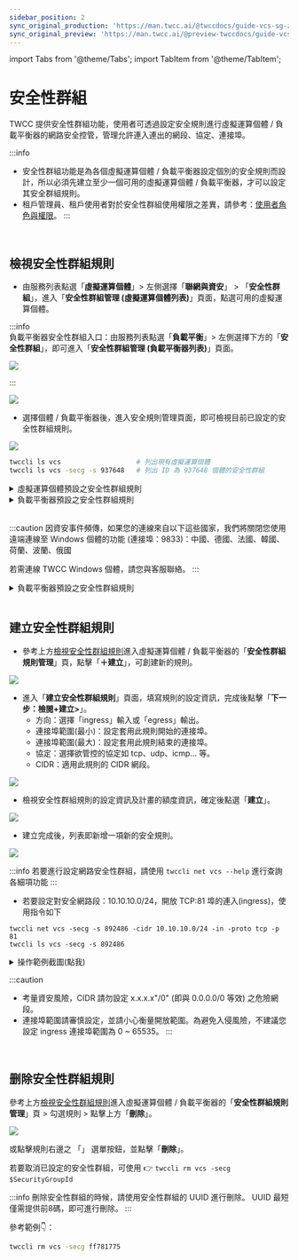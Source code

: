 ```yaml
---
sidebar_position: 2
sync_original_production: 'https://man.twcc.ai/@twccdocs/guide-vcs-sg-zh'
sync_original_preview: 'https://man.twcc.ai/@preview-twccdocs/guide-vcs-sg-zh'
---
```


import Tabs from '@theme/Tabs';
import TabItem from '@theme/TabItem';

# 安全性群組


TWCC 提供安全性群組功能，使用者可透過設定安全規則進行虛擬運算個體 / 負載平衡器的網路安全控管，管理允許連入連出的網段、協定、連接埠。

:::info
- 安全性群組功能是為各個虛擬運算個體 / 負載平衡器設定個別的安全規則而設計，所以必須先建立至少一個可用的虛擬運算個體 / 負載平衡器，才可以設定其安全群組規則。
- 租戶管理員、租戶使用者對於安全性群組使用權限之差異，請參考：[<ins>使用者角色與權限</ins>](https://man.twcc.ai/@twccdocs/role-main-zh/https%3A%2F%2Fman.twcc.ai%2F%40twccdocs%2Frole-netndsec-zh#%E5%AE%89%E5%85%A8%E6%80%A7%E7%BE%A4%E7%B5%84)。
:::

<br/>

## 檢視安全性群組規則

<Tabs>

<TabItem value="TWCC 入口網站" label="TWCC 入口網站">

* 由服務列表點選「**虛擬運算個體**」> 左側選擇「**聯網與資安**」 > 「**安全性群組**」，進入「**安全性群組管理 (虛擬運算個體列表)**」頁面，點選可用的虛擬運算個體。
    
:::info   
負載平衡器安全性群組入口：由服務列表點選「**負載平衡**」> 左側選擇下方的「**安全性群組**」，即可進入「**安全性群組管理 (負載平衡器列表)**」頁面。
    
![](https://i.imgur.com/G9KFFTj.png)

:::
    
![](https://i.imgur.com/qGXoMo2.png)


* 選擇個體 / 負載平衡器後，進入安全規則管理頁面，即可檢視目前已設定的安全性群組規則。
    
![](https://i.imgur.com/tzpVm2q.png)

</TabItem>

<TabItem value="TWCC CLI" label="TWCC CLI">

```bash
twccli ls vcs                   # 列出現有虛擬運算個體
twccli ls vcs -secg -s 937648   # 列出 ID 為 937648 個體的安全性群組
```

</TabItem>

</Tabs>

<details>

<summary>虛擬運算個體預設之安全性群組規則</summary>

- TWCC Linux 個體預設開放的輸入/輸出規則：

| 方向 | 網路類型 | 連接埠 (最小) | 連接埠 (最大)| 協定|CIDR |
| -------- | -------- | -------- |-------- | -------- | -------- |
| ingress     | IPv4     | 443     |443 | tcp|0.0.0.0/0 |
| ingress     | IPv4     | 22     | 22|tcp |0.0.0.0/0 |
| egress     | IPv4     |      | |ANY |0.0.0.0/0 |
| ingress     | IPv4     |      | |icmp | 0.0.0.0/0|
| egress     | IPv6     |      | |ANY |::/0 |

- TWCC Windows 個體預設開放的輸入/輸出規則：

| 方向 | 網路類型 | 連接埠 (最小) | 連接埠 (最大)| 協定|CIDR |
| -------- | -------- | -------- |-------- | -------- | -------- |
| ingress     | IPv4     | 9833     |9833 | tcp|0.0.0.0/0 |
| ingress     | IPv4     | 443     |443 | tcp|0.0.0.0/0 |
| ingress     | IPv4     | 22     | 22|tcp |0.0.0.0/0 |
| egress     | IPv4     |      | |ANY |0.0.0.0/0 |
| ingress     | IPv4     |      | |icmp | 0.0.0.0/0|
| egress     | IPv6     |      | |ANY |::/0 |

</details>

<details>

<summary>負載平衡器預設之安全性群組規則</summary>

- TWCC 應用程式負載平衡器 (監聽器協定為 HTTP) 預設開放的輸入/輸出規則：

| 方向 | 網路類型 | 連接埠 (最小) | 連接埠 (最大)| 協定|CIDR |
| -------- | -------- | -------- |-------- | -------- | -------- |
| ingress     | IPv4     |   80   | 80 |tcp | 0.0.0.0/0|
| ingress     | IPv4     |   1025   | 1025 |tcp | 0.0.0.0/0|
| ingress     | IPv4     |      | | 51 (ah) |0.0.0.0/0 |
| ingress     | IPv4     |      | | 112 (vrrp) |0.0.0.0/0 |
| egress     | IPv4     |      | |ANY |0.0.0.0/0 |
| egress     | IPv6     |      | |ANY |::/0 |


- TWCC 應用程式負載平衡器 (監聽器協定為 HTTPS)、網路負載平衡器 (監聽器協定為 TCP) 預設開放的輸入/輸出規則：

| 方向 | 網路類型 | 連接埠 (最小) | 連接埠 (最大)| 協定|CIDR |
| -------- | -------- | -------- |-------- | -------- | -------- |
| ingress     | IPv4     |   443   | 443 |tcp | 0.0.0.0/0|
| ingress     | IPv4     |   1025   | 1025 |tcp | 0.0.0.0/0|
| ingress     | IPv4     |      | | 51 (ah) |0.0.0.0/0 |
| ingress     | IPv4     |      | | 112 (vrrp) |0.0.0.0/0 |
| egress     | IPv4     |      | |ANY |0.0.0.0/0 |
| egress     | IPv6     |      | |ANY |::/0 |

</details>

<br/>

:::caution
因資安事件頻傳，如果您的連線來自以下這些國家，我們將關閉您使用遠端連線至 Windows 個體的功能 (連接埠：9833)：中國、德國、法國、韓國、荷蘭、波蘭、俄國

若需連線 TWCC Windows 個體，請您與客服聯絡。
:::

<details>

<summary> 負載平衡器預設之安全性群組規則</summary>

<i class="fa fa-paperclip fa-20" aria-hidden="true"></i> **附註：**
- TWCC 應用程式負載平衡器 (監聽器協定為 HTTP) 預設開放的輸入/輸出規則：

| 方向 | 網路類型 | 連接埠 (最小) | 連接埠 (最大)| 協定|CIDR |
| -------- | -------- | -------- |-------- | -------- | -------- |
| ingress     | IPv4     |   80   | 80 |tcp | 0.0.0.0/0|
| ingress     | IPv4     |   1025   | 1025 |tcp | 0.0.0.0/0|
| ingress     | IPv4     |      | | 51|0.0.0.0/0 |
| ingress     | IPv4     |      | | 112|0.0.0.0/0 |
| egress     | IPv4     |      | |ANY |0.0.0.0/0 |
| egress     | IPv6     |      | |ANY |::/0 |


- TWCC 應用程式負載平衡器 (監聽器協定為 HTTPS)、網路負載平衡器 (監聽器協定為 TCP) 預設開放的輸入/輸出規則：

| 方向 | 網路類型 | 連接埠 (最小) | 連接埠 (最大)| 協定|CIDR |
| -------- | -------- | -------- |-------- | -------- | -------- |
| ingress     | IPv4     |   443   | 443 |tcp | 0.0.0.0/0|
| ingress     | IPv4     |   1025   | 1025 |tcp | 0.0.0.0/0|
| ingress     | IPv4     |      | | 51|0.0.0.0/0 |
| ingress     | IPv4     |      | | 112|0.0.0.0/0 |
| egress     | IPv4     |      | |ANY |0.0.0.0/0 |
| egress     | IPv6     |      | |ANY |::/0 |

</details>

<br/>

## 建立安全性群組規則

<Tabs>

<TabItem value="TWCC 入口網站" label="TWCC 入口網站">

* 參考上方[檢視安全性群組規則](#檢視安全性群組規則)進入虛擬運算個體 / 負載平衡器的「**安全性群組規則管理**」頁，點擊「**＋建立**」，可創建新的規則。


![](https://i.imgur.com/ClDH5Hn.png)


 
* 進入「**建立安全性群組規則**」頁面，填寫規則的設定資訊，完成後點擊「**下一步：檢閱+建立>**」。
    - 方向：選擇「ingress」輸入或「egress」輸出。
    - 連接埠範圍(最小)：設定套用此規則開始的連接埠。
    - 連接埠範圍(最大)：設定套用此規則結束的連接埠。
    - 協定：選擇欲管控的協定如 tcp、udp、icmp... 等。
    - CIDR：適用此規則的 CIDR 網段。

![](https://cos.twcc.ai/SYS-MANUAL/uploads/upload_6ffff41d19ad58a60940448bcd76ca91.png)


* 檢視安全性群組規則的設定資訊及計畫的額度資訊，確定後點選「**建立**」。

![](https://cos.twcc.ai/SYS-MANUAL/uploads/upload_cff3247e6d017ef3dcbbd1bf51751c04.png)

* 建立完成後，列表即新增一項新的安全規則。

![](https://cos.twcc.ai/SYS-MANUAL/uploads/upload_c5d589961bf300f37721dd0c994e59c3.png)

</TabItem>

<TabItem value="TWCC CLI" label="TWCC CLI">

:::info
若要進行設定網路安全性群組，請使用 `twccli net vcs --help` 進行查詢各細項功能
:::

- 若要設定對安全網路段：10.10.10.0/24，開放 TCP:81 埠的連入(ingress)，使用指令如下

```
twccli net vcs -secg -s 892486 -cidr 10.10.10.0/24 -in -proto tcp -p 81
twccli ls vcs -secg -s 892486
```

<details>

<summary>操作範例截圖(點我)</summary>

![](https://cos.twcc.ai/SYS-MANUAL/uploads/upload_c3070ab4f93cd206e3945c68e786abfb.png)

</details>

</TabItem>

</Tabs>

:::caution
- 考量資安風險，CIDR 請勿設定 x.x.x.x"/0" (即與 0.0.0.0/0 等效) 之危險網段。
- 連接埠範圍請審慎設定，並請小心衡量開放範圍。為避免入侵風險，不建議您設定 ingress 連接埠範圍為 0 ~ 65535。
:::

<br/>


## 删除安全性群組規則

<Tabs>

<TabItem value="TWCC 入口網站" label="TWCC 入口網站">

參考上方[檢視安全性群組規則](#檢視安全性群組規則)進入虛擬運算個體 / 負載平衡器的「**安全性群組規則管理**」頁 > 勾選規則 > 點擊上方「**刪除**」。

![](https://cos.twcc.ai/SYS-MANUAL/uploads/upload_9c9f9025a29dc292698fc94c87ae62ce.png)

或點擊規則右邊之 「<i class="fa fa-ellipsis-v fa-20" aria-hidden="true"></i>」 選單按鈕，並點擊「**刪除**」。

</TabItem>

<TabItem value="TWCC CLI" label="TWCC CLI">


若要取消已設定的安全性群組，可使用 :point_right: `twccli rm vcs -secg $SecurityGroupId `

:::info
刪除安全性群組的時候，請使用安全性群組的 UUID 進行刪除。
UUID 最短僅需提供前8碼，即可進行刪除。
:::

參考範例:point_down:：
```bash
twccli rm vcs -secg ff781775
```

</TabItem>

</Tabs>